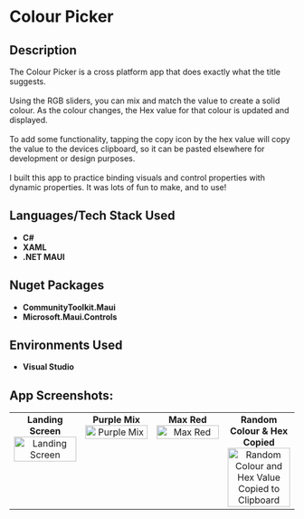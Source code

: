 <h1>Colour Picker</h1>

<h2>Description</h2>
The Colour Picker is a cross platform app that does exactly what the title suggests.<br/><br/>
Using the RGB sliders, you can mix and match the value to create a solid colour. As the colour changes, the Hex value for that colour is updated and displayed.<br/><br/>
To add some functionality, tapping the copy icon by the hex value will copy the value to the devices clipboard, so it can be pasted elsewhere for development or design purposes.<br/><br/>
I built this app to practice binding visuals and control properties with dynamic properties. It was lots of fun to make, and to use!

<h2>Languages/Tech Stack Used</h2>

- <b>C#</b> 
- <b>XAML</b>
- <b>.NET MAUI</b>

<h2>Nuget Packages</h2>

  - <b>CommunityToolkit.Maui</b>
  - <b>Microsoft.Maui.Controls</b>

<h2>Environments Used </h2>

- <b>Visual Studio</b>

<h2>App Screenshots:</h2>

<p align="center">
  <table>
    <tr>
      <td align="center" valign="top" width="25%">
        <b>Landing Screen</b><br>
        <img src="https://i.imgur.com/ocfv0x4.jpeg" alt="Landing Screen" width="100%">
      </td>
      <td align="center" valign="top" width="25%">
        <b>Purple Mix</b><br>
        <img src="https://i.imgur.com/Jif4qz1.jpeg" alt="Purple Mix" width="100%">
      </td>
      <td align="center" valign="top" width="25%">
        <b>Max Red</b><br>
        <img src="https://i.imgur.com/RWpN1Pc.jpeg" alt="Max Red" width="100%">
      </td>
      <td align="center" valign="top" width="25%">
        <b>Random Colour & Hex Copied</b><br>
        <img src="https://i.imgur.com/3gIqs0n.jpeg" alt="Random Colour and Hex Value Copied to Clipboard" width="100%">
      </td>
    </tr>
  </table>
</p>
